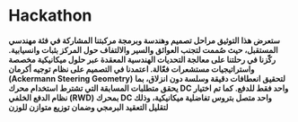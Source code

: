 # Hackathon
**ستعرض هذا التوثيق مراحل تصميم وهندسة وبرمجة مركبتنا المشاركة في فئة مهندسي المستقبل، حيث صُممت لتجنب العوائق والسير والالتفاف حول المركز بثبات وانسيابية. ركّزنا في رحلتنا على معالجة التحديات الهندسية المعقدة عبر حلول ميكانيكية مخصصة واستراتيجيات مستشعرات فعّالة.
اعتمدنا في التصميم على نظام توجيه أكرمان (Ackermann Steering Geometry) لتحقيق انعطافات دقيقة وسلسة دون انزلاق، بما يحقق متطلبات المسابقة التي تشترط استخدام محرك DC واحد فقط للدفع. كما تم اختيار نظام الدفع الخلفي (RWD) بمحرك DC واحد متصل بتروس تفاضلية ميكانيكية، وذلك لتقليل التعقيد البرمجي وضمان توزيع متوازن للوزن**
